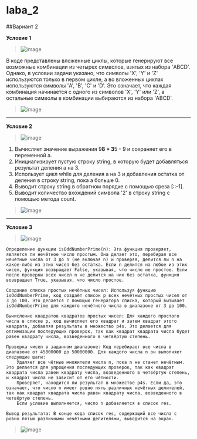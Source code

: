 # laba_2
##Вариант 2

**Условие 1**
>![image](https://github.com/MTrucky/laba_2/assets/146337304/662fb749-445b-4975-a7e6-ab7b18d0414f)

В коде представлены вложенные циклы, которые генерируют все возможные комбинации из четырех символов, взятых из набора 'ABCD'. Однако, в условии задачи указано, что символы 'X', 'Y' и 'Z' используются только в первом цикле, а во вложенных циклах используются символы 'A', 'B', 'C' и 'D'. Это означает, что каждая комбинация начинается с одного из символов 'X', 'Y' или 'Z', а остальные символы в комбинации выбираются из набора 'ABCD'.

>![image](https://github.com/MTrucky/laba_2/assets/146337304/ae06876d-56f3-4c3e-8082-1b79d10e17a3)

_____
**Условие 2**
>![image](https://github.com/MTrucky/laba_2/assets/146337304/74336326-b635-4c37-87fc-1b19d8e0b302)

1. Вычисляет значение выражения 9**8 + 3**5 - 9 и сохраняет его в переменной a.
2. Инициализирует пустую строку string, в которую будет добавляться результат деления a на 3.
3. Использует цикл while для деления a на 3 и добавления остатка от деления в строку string, пока a больше 0.
4. Выводит строку string в обратном порядке с помощью среза [::-1].
5. Выводит количество вхождений символа '2' в строку string с помощью метода count.

>![image](https://github.com/MTrucky/laba_2/assets/146337304/3b9f57bc-d214-4e8b-b376-48fca2c0467f)

_____

**Условие 3**
>![image](https://github.com/MTrucky/laba_2/assets/146337304/0bde3d80-20c1-4294-8d28-5cb99e2b3937)

    Определение функции isOddNumberPrime(n): Эта функция проверяет, является ли нечётное число простым. Она делает это, перебирая все нечётные числа от 3 до n (не включая n) и проверяя, делится ли n на какое-либо из этих чисел без остатка. Если n делится на любое из этих чисел, функция возвращает False, указывая, что число не простое. Если после проверки всех чисел n не делится на них без остатка, функция возвращает True, указывая, что число простое.

    Создание списка простых нечётных чисел: Используя функцию isOddNumberPrime, код создаёт список p всех нечётных простых чисел от 3 до 100. Это делается с помощью генератора списка, который вызывает isOddNumberPrime для каждого нечётного числа в диапазоне от 3 до 100.

    Вычисление квадратов квадратов простых чисел: Для каждого простого числа в списке p, код вычисляет его квадрат и затем квадрат этого квадрата, добавляя результаты в множество p4s. Это делается для оптимизации последующих проверок, так как квадрат квадрата числа будет равен квадрату числа, возведенного в четвёртую степень.

    Проверка чисел в заданном диапазоне: Код перебирает все числа в диапазоне от 45000000 до 50000000. Для каждого числа n он выполняет следующие шаги:
        Удаляет все чётные множители числа n, пока n не станет нечётным. Это делается для упрощения последующих проверок, так как квадрат квадрата числа равен квадрату числа, возведенного в четвёртую степень, и квадрат числа не зависит от его чётности.
        Проверяет, находится ли результат в множестве p4s. Если да, это означает, что число n имеет ровно пять различных нечётных делителей, так как квадрат квадрата числа равен квадрату числа, возведенного в четвёртую степень.
        Если условие выполняется, число n добавляется в список res.

    Вывод результата: В конце кода список res, содержащий все числа с ровно пятью различными нечётными делителями, выводится на экран.

>![image](https://github.com/MTrucky/laba_2/assets/146337304/41a05254-ed60-4c91-be7b-e3953352230f)
